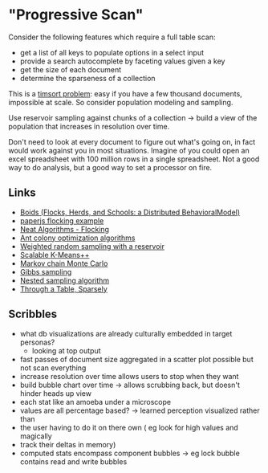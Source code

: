 # "Progressive Scan"

Consider the following features which require a full table scan:

- get a list of all keys to populate options in a select input
- provide a search autocomplete by faceting values given a key
- get the size of each document
- determine the sparseness of a collection

This is a [timsort problem](http://svn.python.org/projects/python/trunk/Objects/listsort.txt):
easy if you have a few thousand documents, impossible at scale.  So consider
population modeling and sampling.

Use reservoir sampling against chunks of a collection -> build a view of the
population that increases in resolution over time.

Don't need to look at every document to figure out what's going on, in fact
would work against you in most situations.  Imagine of you could open an
excel spreadsheet with 100 million rows in a single spreadsheet.  Not a good
way to do analysis, but a good way to set a processor on fire.


## Links

- [Boids (Flocks, Herds, and Schools: a Distributed BehavioralModel)](http://www.red3d.com/cwr/boids/)
- [paperjs flocking example](https://github.com/Takazudo/paperjs-flocking-example)
- [Neat Algorithms - Flocking](http://harry.me/blog/2011/02/17/neat-algorithms-flocking/)
- [Ant colony optimization algorithms](http://en.m.wikipedia.org/wiki/Ant_colony_optimization)
- [Weighted random sampling with a reservoir](http://dl.acm.org/citation.cfm?id=1138834)
- [Scalable K-Means++](http://arxiv.org/abs/1203.6402)
- [Markov chain Monte Carlo](http://en.m.wikipedia.org/wiki/Markov_chain_Monte_Carlo)
- [Gibbs sampling](http://en.m.wikipedia.org/wiki/Gibbs_sampling#section_4)
- [Nested sampling algorithm](http://en.m.wikipedia.org/wiki/Nested_sampling_algorithm)
- [Through a Table, Sparsely](http://blog.memsql.com/through-a-table-sparsely/)

## Scribbles

- what db visualizations are already culturally embedded in target personas?
    - looking at top output
- fast passes of document size aggregated in a scatter plot possible but not scan everything
- increase resolution over time allows users to stop when they want
- build bubble chart over time -> allows scrubbing back, but doesn't hinder heads up view
- each stat like an amoeba under a microscope
- values are all percentage based? -> learned perception visualized rather than
- the user having to do it on there own ( eg look for high values and magically
- track their deltas in memory)
- computed stats encompass component bubbles -> eg lock bubble contains read and write bubbles
